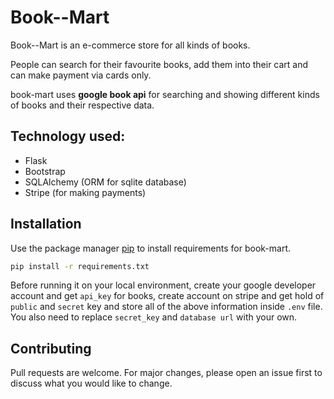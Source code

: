 # Book--Mart

Book--Mart is an e-commerce store for all kinds of books.

People can search for their favourite books, add them into their cart and can make payment via cards only.

book-mart uses **google book api** for searching and showing different kinds of books and their respective data.  

## Technology used:

- Flask
- Bootstrap
- SQLAlchemy (ORM for sqlite database)
- Stripe (for making payments)
## Installation

Use the package manager [pip](https://pip.pypa.io/en/stable/) to install requirements for book-mart.
```bash
pip install -r requirements.txt
```
Before running it on your local environment, create your google developer account and get `api_key` for books, create account on stripe and get hold of `public` and `secret` key and store all of the above information inside `.env` file. You also need to replace `secret_key` and `database url` with your own.

## Contributing
Pull requests are welcome. For major changes, please open an issue first to discuss what you would like to change.
